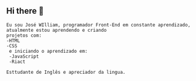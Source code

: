 ## Hi there 👋
    Eu sou José WIlliam, programador Front-End em constante aprendizado, atualmente estou aprendendo e criando
    projetos com:
    -HTML
    -CSS
     e iniciando o aprendizado em:
     -JavaScript
     -Riact
     
    Esttudante de Inglês e apreciador da lingua.
